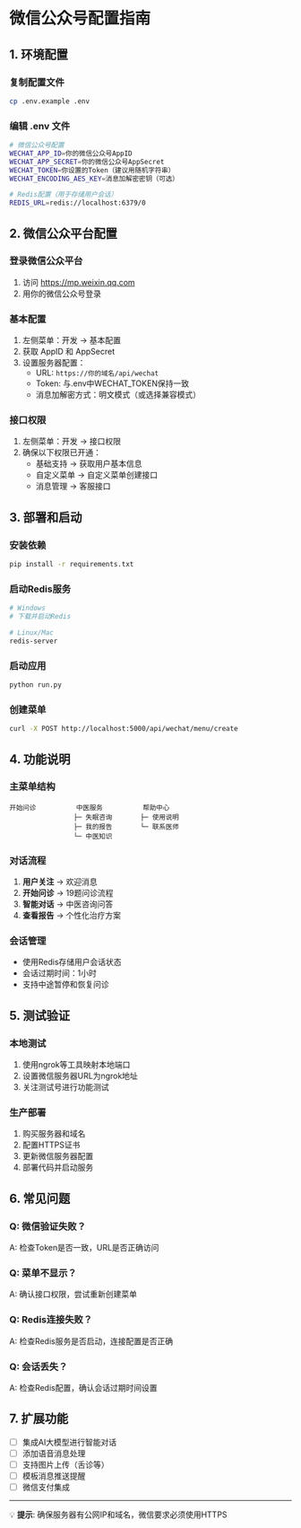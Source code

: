 # 微信公众号配置指南

## 1. 环境配置

### 复制配置文件
```bash
cp .env.example .env
```

### 编辑 .env 文件
```bash
# 微信公众号配置
WECHAT_APP_ID=你的微信公众号AppID
WECHAT_APP_SECRET=你的微信公众号AppSecret  
WECHAT_TOKEN=你设置的Token（建议用随机字符串）
WECHAT_ENCODING_AES_KEY=消息加解密密钥（可选）

# Redis配置（用于存储用户会话）
REDIS_URL=redis://localhost:6379/0
```

## 2. 微信公众平台配置

### 登录微信公众平台
1. 访问 https://mp.weixin.qq.com
2. 用你的微信公众号登录

### 基本配置
1. 左侧菜单：开发 → 基本配置
2. 获取 AppID 和 AppSecret
3. 设置服务器配置：
   - URL: `https://你的域名/api/wechat`
   - Token: 与.env中WECHAT_TOKEN保持一致
   - 消息加解密方式：明文模式（或选择兼容模式）

### 接口权限
1. 左侧菜单：开发 → 接口权限
2. 确保以下权限已开通：
   - 基础支持 → 获取用户基本信息
   - 自定义菜单 → 自定义菜单创建接口
   - 消息管理 → 客服接口

## 3. 部署和启动

### 安装依赖
```bash
pip install -r requirements.txt
```

### 启动Redis服务
```bash
# Windows
# 下载并启动Redis

# Linux/Mac
redis-server
```

### 启动应用
```bash
python run.py
```

### 创建菜单
```bash
curl -X POST http://localhost:5000/api/wechat/menu/create
```

## 4. 功能说明

### 主菜单结构
```
开始问诊          中医服务          帮助中心
                ├─ 失眠咨询       ├─ 使用说明  
                ├─ 我的报告       └─ 联系医师
                └─ 中医知识
```

### 对话流程
1. **用户关注** → 欢迎消息
2. **开始问诊** → 19题问诊流程  
3. **智能对话** → 中医咨询问答
4. **查看报告** → 个性化治疗方案

### 会话管理
- 使用Redis存储用户会话状态
- 会话过期时间：1小时
- 支持中途暂停和恢复问诊

## 5. 测试验证

### 本地测试
1. 使用ngrok等工具映射本地端口
2. 设置微信服务器URL为ngrok地址
3. 关注测试号进行功能测试

### 生产部署
1. 购买服务器和域名
2. 配置HTTPS证书
3. 更新微信服务器配置
4. 部署代码并启动服务

## 6. 常见问题

### Q: 微信验证失败？
A: 检查Token是否一致，URL是否正确访问

### Q: 菜单不显示？  
A: 确认接口权限，尝试重新创建菜单

### Q: Redis连接失败？
A: 检查Redis服务是否启动，连接配置是否正确

### Q: 会话丢失？
A: 检查Redis配置，确认会话过期时间设置

## 7. 扩展功能

- [ ] 集成AI大模型进行智能对话
- [ ] 添加语音消息处理  
- [ ] 支持图片上传（舌诊等）
- [ ] 模板消息推送提醒
- [ ] 微信支付集成

---

💡 **提示**: 确保服务器有公网IP和域名，微信要求必须使用HTTPS